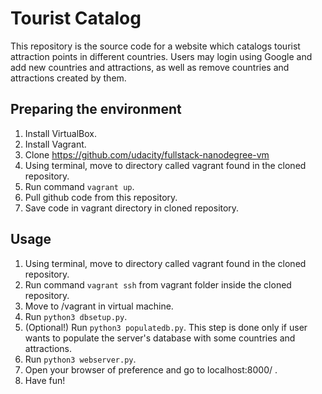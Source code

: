 # Tourist Catalog
This repository is the source code for a website which catalogs tourist attraction points in different countries. Users may login using Google and add new countries and attractions, as well as remove countries and attractions created by them.

## Preparing the environment
1. Install VirtualBox.
2. Install Vagrant.
3. Clone https://github.com/udacity/fullstack-nanodegree-vm
4. Using terminal, move to directory called vagrant found in the cloned repository.
5. Run command ```vagrant up```.
6. Pull github code from this repository.
7. Save code in vagrant directory in cloned repository.

## Usage
1. Using terminal, move to directory called vagrant found in the cloned repository.
2. Run command ```vagrant ssh``` from vagrant folder inside the cloned repository.
3. Move to /vagrant in virtual machine.
4. Run ```python3 dbsetup.py```.
5. (Optional!) Run ```python3 populatedb.py```. This step is done only if user wants to populate the server's database with some countries and attractions.
6. Run ```python3 webserver.py```.
7. Open your browser of preference and go to localhost:8000/ .
8. Have fun!
